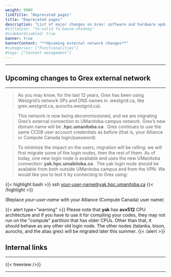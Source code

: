```yaml
---
weight: 9900
linkTitle: "Deprecated pages"
title: "Deprecated pages"
description: "List of major changes on Grex: software and hardware updates."
#titleIcon: "fa-solid fa-house-chimney"
#sidebardisabled: true
banner: true
bannerContent: "**Upcoming external network changes**"
#categories: ["Functionalities"]
#tags: ["Content management"]
---
```


---

<!--
This page is dedicated to the cluster updates: software, hardware, storage, ... etc.
-->

## Upcoming changes to Grex external network
---

> As you may know, for the last 12 years, Grex has been using Westgrid’s network (IPs and DNS names in .westgrid.ca, like grex.westgrid.ca, aurochs.westgrid.ca).

> This network is now being decommissioned, and we are migrating Grex’s external connection to UManitoba campus network. Grex’s new domain name will be __.hpc.umanitoba.ca__ . Grex continues to use the same CCDB user account credentials as before (that is, your Alliance or Compute Canada login/password).

> To minimize the impact on the users, migration will be rolling: we will first migrate some of the login nodes, then the rest of them. As of today, one new login node is available and uses the new UManitoba connection: __yak.hpc.umabitoba.ca__ . The yak login node should be available from both outside UManitoba campus and from the VPN. We would like you to test it by connecting to Grex using: 

{{< highlight bash >}}
ssh your-user-name@yak.hpc.umanitoba.ca 
{{< /highlight >}}

(Replace _your-user-name_ with your Alliance (Compute Canada) user name)

{{< alert type="warning" >}}
Please note that **yak** has **avx512** CPU architecture and if you have to use it for compiling your codes, they may not run on the "compute" partition that has older CPUs. Other than that, it should behave as any other old login node. The other nodes (tatanka, bison, aurochs, and the alias grex) will be migrated later this summer. 
{{< /alert >}}


## Internal links
---

{{< treeview />}}

---

<!-- Changes and update:
* 
*
*
-->
